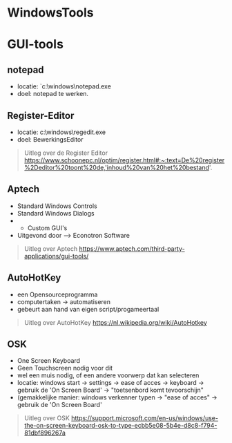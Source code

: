 # WindowsTools
# GUI-tools
## notepad
- locatie: `c:\windows\notepad.exe
- doel: notepad te werken.

## Register-Editor
- locatie:   c:\windows\regedit.exe
- doel: BewerkingsEditor

> Uitleg over de Register Editor
https://www.schoonepc.nl/optim/register.html#:~:text=De%20register%2Deditor%20toont%20de,'inhoud%20van%20het%20bestand'.

## Aptech
- Standard Windows Controls
- Standard Windows Dialogs
- + Custom GUI's
- Uitgevond door --> Econotron Software

>Uitleg over Aptech
https://www.aptech.com/third-party-applications/gui-tools/

## AutoHotKey
- een Opensourceprogramma
- computertaken -> automatiseren
- gebeurt aan hand van eigen script/progameertaal
> Uitleg over AutoHotKey
https://nl.wikipedia.org/wiki/AutoHotkey

## OSK
- One Screen Keyboard
- Geen Touchscreen nodig voor dit
- wel een muis nodig, of een andere voorwerp dat kan selecteren
- locatie:   windows start -> settings -> ease of acces -> keyboard -> gebruik de 'On Screen Board' -> "toetsenbord komt tevoorschijn"
- (gemakkelijke manier: windows verkenner typen -> "ease of acces" -> gebruik de 'On Screen Board' 
>Uitleg over OSK
https://support.microsoft.com/en-us/windows/use-the-on-screen-keyboard-osk-to-type-ecbb5e08-5b4e-d8c8-f794-81dbf896267a

